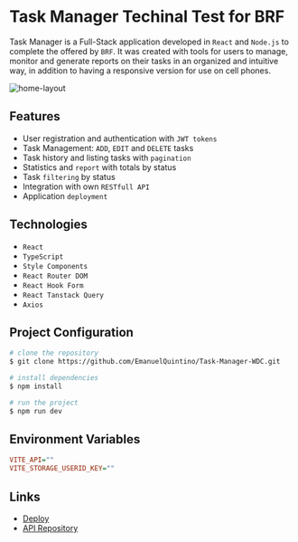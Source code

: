 # Task Manager Techinal Test for BRF

Task Manager is a Full-Stack application developed in `React` and `Node.js` to complete the offered by `BRF`. It was created with tools for users to manage, monitor and generate reports on their tasks in an organized and intuitive way, in addition to having a responsive version for use on cell phones.

![home-layout](./src/assets/home-layout.png)

## Features

- User registration and authentication with `JWT tokens`
- Task Management: `ADD`, `EDIT` and `DELETE` tasks
- Task history and listing tasks with `pagination`
- Statistics and `report` with totals by status
- Task `filtering` by status
- Integration with own `RESTfull API`
- Application `deployment`

## Technologies

- `React`
- `TypeScript`
- `Style Components`
- `React Router DOM`
- `React Hook Form`
- `React Tanstack Query`
- `Axios`

## Project Configuration

```bash
# clone the repository
$ git clone https://github.com/EmanuelQuintino/Task-Manager-WDC.git

# install dependencies
$ npm install

# run the project
$ npm run dev
```

## Environment Variables

```ini
VITE_API=""
VITE_STORAGE_USERID_KEY=""
```

## Links

- [Deploy](https://task-manager-wdc.vercel.app/)
- [API Repository](https://github.com/DavyStresser/Task-Manager-API/)
